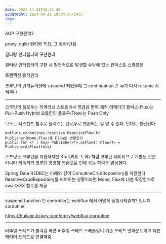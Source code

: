 ```yaml
---
date: 2023-11-21T22:24:49
updatedAt: 2024-04-21 18:34:36+2430
tags: 
---
```

AOP 구현원리?

proxy, cglib 원리와 특성, 그 장점/단점

필터랑 인터셉터의 구현원리

필터랑 인터셉터의 구현 시 필연적으로 발생할 수밖에 없는 컨텍스트 스위칭을 

트랜잭션 동작원리

코루틴의 컨티뉴이션에 suspend 되었을떄
그 continuation 은 누가 다시 resume 시켜주냐

---

코루틴의 플로우는 리액티브 스트림에서 영감을 받아 제작
리액터의 플럭스(Flux)는 Pull-Push Hybrid
코틀린의 플로우(Flow)는 Push Only

모노는 서스펜드 함수로 플럭스는 플로우로 변환되는 걸 알 수 있다. 반대도 성립된다.
```
kotlinx.coroutines.reactive.ReactiveFlow.kt
Publisher(Mono,Flux)를 Flow로 변환한다
public fun <T : Any> Publisher<T>.asFlow():Flow<T> = PublisherAsFlow(this)
```

스프링은 코루틴을 지원하지만 Ktor(케이-토어) 처럼 코루틴 네이티브로 개발된 것은 아니라 리액터와 코루틴 양방향 변환으로 인해 성능 하락은 발생한다

Spring Data R2DBC는 아래와 같이 CoroutineCrudRepository를 지원한다
ReactiveCrudRepository를 써야하는 상황이라면 Mono, Flux에 대한 확장함수로 awaitXXX 함수를 제공


---


suspend function 인 controller는 webflux 에서 어떻게 실행시켜줄까? 입니다
coroutine

https://huisam.tistory.com/entry/webflux-coroutine

---

버추얼 쓰레드가 블럭킹 되면
버추얼 쓰레드 스케줄링이 
기존 쓰레드 언마운트하고
다른 캐리어 쓰레드로 연결해줌